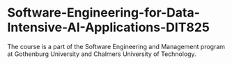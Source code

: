 # Software-Engineering-for-Data-Intensive-AI-Applications-DIT825
The course is a part of the Software Engineering and Management program at Gothenburg University and Chalmers University of Technology.
